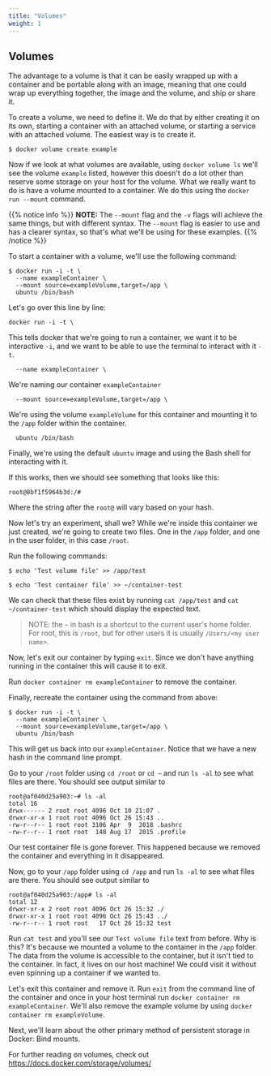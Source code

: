 ```yaml
---
title: "Volumes"
weight: 1
---
```


## Volumes

The advantage to a volume is that it can be easily wrapped up with a container and be portable along with an image, meaning that one could wrap up everything together, the image and the volume, and ship or share it.

To create a volume, we need to define it. We do that by either creating it on its own, starting a container with an attached volume, or starting a service with an attached volume. The easiest way is to create it.

`$ docker volume create example`

Now if we look at what volumes are available, using `docker volume ls` we'll see the volume `example` listed, however this doesn't do a lot other than reserve some storage on your host for the volume. What we really want to do is have a volume mounted to a container. We do this using the `docker run --mount` command.

{{% notice info %}}
**NOTE:** The `--mount` flag and the `-v` flags will achieve the same things, but with different syntax. The `--mount` flag is easier to use and has a clearer syntax, so that's what we'll be using for these examples.
{{% /notice %}}

To start a container with a volume, we'll use the following command:

```shell
$ docker run -i -t \
  --name exampleContainer \
  --mount source=exampleVolume,target=/app \
  ubuntu /bin/bash
```

Let's go over this line by line:
```
docker run -i -t \
```

This tells docker that we're going to run a container, we want it to be interactive `-i`, and we want to be able to use the terminal to interact with it `-t`.

```
  --name exampleContainer \
```

We're naming our container `exampleContainer`

```
  --mount source=exampleVolume,target=/app \
```

We're using the volume `exampleVolume` for this container and mounting it to the `/app` folder within the container.

```
  ubuntu /bin/bash
```

Finally, we're using the default `ubuntu` image and using the Bash shell for interacting with it.

If this works, then we should see something that looks like this:

```shell
root@8bf1f5964b3d:/#
```

Where the string after the `root@` will vary based on your hash.

Now let's try an experiment, shall we? While we're inside this container we just created, we're going to create two files. One in the `/app` folder, and one in the user folder, in this case `/root`.

Run the following commands:

```shell
$ echo 'Test volume file' >> /app/test

$ echo 'Test container file' >> ~/container-test
```

We can check that these files exist by running `cat /app/test` and `cat ~/container-test` which should display the expected text.

> NOTE: the `~` in bash is a shortcut to the current user's home folder. For root, this is `/root`, but for other users it is usually `/Users/<my user name>`.

Now, let's exit our container by typing `exit`. Since we don't have anything running in the container this will cause it to exit.

Run `docker container rm exampleContainer` to remove the container.

Finally, recreate the container using the command from above:

```shell
$ docker run -i -t \
  --name exampleContainer \
  --mount source=exampleVolume,target=/app \
  ubuntu /bin/bash
```

This will get us back into our `exampleContainer`. Notice that we have a new hash in the command line prompt.


Go to your `/root` folder using `cd /root` or `cd ~` and run `ls -al` to see what files are there. You should see output similar to

```shell
root@af040d25a903:~# ls -al
total 16
drwx------ 2 root root 4096 Oct 10 21:07 .
drwxr-xr-x 1 root root 4096 Oct 26 15:43 ..
-rw-r--r-- 1 root root 3106 Apr  9  2018 .bashrc
-rw-r--r-- 1 root root  148 Aug 17  2015 .profile
```

Our test container file is gone forever. This happened because we removed the container and everything in it disappeared.

Now, go to your `/app` folder using `cd /app` and run `ls -al` to see what files are there. You should see output similar to

```shell
root@af040d25a903:/app# ls -al
total 12
drwxr-xr-x 2 root root 4096 Oct 26 15:32 ./
drwxr-xr-x 1 root root 4096 Oct 26 15:43 ../
-rw-r--r-- 1 root root   17 Oct 26 15:32 test
```

Run `cat test` and you'll see our `Test volume file` text from before. Why is this? It's because we mounted a volume to the container in the `/app` folder. The data from the volume is accessible to the container, but it isn't tied to the container. In fact, it lives on our host machine! We could visit it without even spinning up a container if we wanted to.

Let's exit this container and remove it. Run `exit` from the command line of the container and once in your host terminal run `docker container rm exampleContainer`. We'll also remove the example volume by using `docker container rm exampleVolume`.

Next, we'll learn about the other primary method of persistent storage in Docker: Bind mounts.

For further reading on volumes, check out https://docs.docker.com/storage/volumes/
